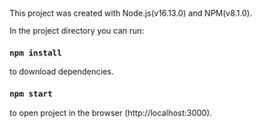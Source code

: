 This project was created with Node.js(v16.13.0) and NPM(v8.1.0).

In the project directory you can run:

### `npm install` 
to download dependencies.

### `npm start`
to open project in the browser (http://localhost:3000).

